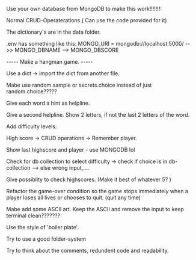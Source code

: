 Use your own database from MongoDB to make this work!!!!!!!:

Normal CRUD-Operaterations ( Can use the code provided for it)

The dictionary's are in the data folder.

.env has something like this: MONGO_URI = mongodb://localhost:5000/ -->> MONGO_DBNAME --> MONGO_DBSCORE

----- Make a hangman game. -----

Use a dict -> import the dict from another file.

Mabe use random.sample or secrets.choice instead of just random.choice?????

Give each word a hint as helpline.

Give a second helpline. Show 2 letters, if not the last 2 letters of the word.

Add difficulty levels.

High score -> CRUD operations -> Remember player.

Show last highscore and player - use MONGODB lol

Check for db collection to select difficulty -> check if choice is in db-collection --> else wrong input,....

Give possiblity to check highscores. (Make it best of whatever 5? )

Refactor the game-over condition so the game stops immediately when a player loses all lives or chooses to quit. (quit any time)

Mabe add some ASCII art. Keep the ASCII and remove the input to keep terminal clean???????

Use the style of 'boiler plate'.

Try to use a good folder-system

Try to think about the comments, redundent code and readability.
